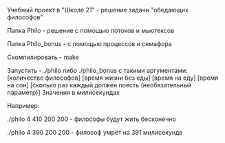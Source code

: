 Учебный проект в "Школе 21" - решение задачи "обедающих философов"

Папка Philo - решение с помощью потоков и мьютексов

Папка Philo_bonus - с помощью процессов и семафора

Скомпилировать - make

Запустить - ./philo либо ./philo_bonus с такими аргументами: [количество философов] [время жизни без еды] [время на еду] [время на сон] [сколько раз каждый должен поесть (необязательный параметр)]
Значения в милисекундах

Например:

./philo 4 410 200 200 - философы будут жить бесконечно

./philo 4 390 200 200 - философ умрёт на 391 милисекунде
